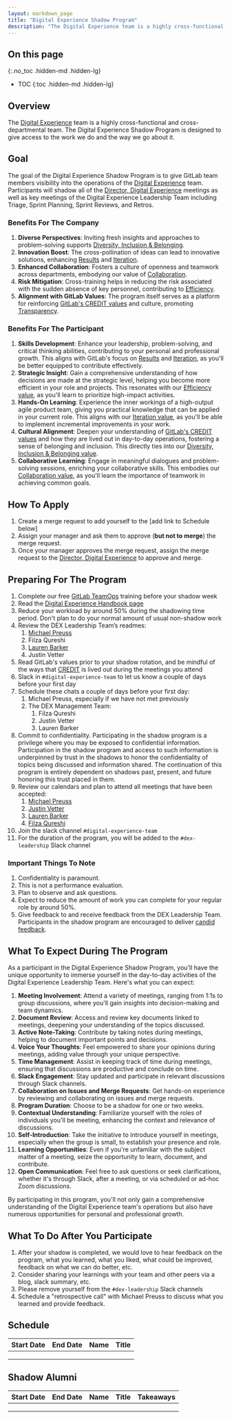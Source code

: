 ```yaml
---
layout: markdown_page
title: "Digital Experience Shadow Program"
description: "The Digital Experience team is a highly cross-functional and cross-departmental team. The Digital Experience Shadow Program is designed to give access to the work we do and the way we go about it."
---
```


## On this page
{:.no_toc .hidden-md .hidden-lg}

- TOC
{:toc .hidden-md .hidden-lg}

## Overview

The [Digital Experience](https://about.gitlab.com/handbook/marketing/digital-experience/) team is a highly cross-functional and cross-departmental team. The Digital Experience Shadow Program is designed to give access to the work we do and the way we go about it.

## Goal

The goal of the Digital Experience Shadow Program is to give GitLab team members visibility into the operations of the [Digital Experience](https://about.gitlab.com/handbook/marketing/digital-experience/) team. Participants will shadow all of the [Director, Digital Experience](https://handbook.gitlab.com/job-families/marketing/digital-experience/#director-digital-experience) meetings as well as key meetings of the Digital Experience Leadership Team including Triage, Sprint Planning, Sprint Reviews, and Retros.

### Benefits For The Company

1. **Diverse Perspectives**: Inviting fresh insights and approaches to problem-solving supports [Diversity, Inclusion & Belonging](https://handbook.gitlab.com/handbook/values/#diversity-inclusion).
1. **Innovation Boost**: The cross-pollination of ideas can lead to innovative solutions, enhancing [Results](https://handbook.gitlab.com/handbook/values/#results) and [Iteration](https://handbook.gitlab.com/handbook/values/#iteration).
1. **Enhanced Collaboration**: Fosters a culture of openness and teamwork across departments, embodying our value of [Collaboration](https://handbook.gitlab.com/handbook/values/#collaboration).
1. **Risk Mitigation**: Cross-training helps in reducing the risk associated with the sudden absence of key personnel, contributing to [Efficiency](https://handbook.gitlab.com/handbook/values/#efficiency).
1. **Alignment with GitLab Values**: The program itself serves as a platform for reinforcing [GitLab's CREDIT  values](https://handbook.gitlab.com/handbook/values) and culture, promoting [Transparency](https://handbook.gitlab.com/handbook/values/#transparency).

### Benefits For The Participant

1. **Skills Development**: Enhance your leadership, problem-solving, and critical thinking abilities, contributing to your personal and professional growth. This aligns with GitLab's focus on [Results](https://handbook.gitlab.com/handbook/values/#results) and [Iteration](https://handbook.gitlab.com/handbook/values/#iteration), as you'll be better equipped to contribute effectively.
1. **Strategic Insight**: Gain a comprehensive understanding of how decisions are made at the strategic level, helping you become more efficient in your role and projects. This resonates with our [Efficiency value](https://handbook.gitlab.com/handbook/values/#efficiency), as you'll learn to prioritize high-impact activities.
1. **Hands-On Learning**: Experience the inner workings of a high-output agile product team, giving you practical knowledge that can be applied in your current role. This aligns with our [Iteration value](https://handbook.gitlab.com/handbook/values/#iteration), as you'll be able to implement incremental improvements in your work.
1. **Cultural Alignment**: Deepen your understanding of [GitLab's CREDIT values](https://handbook.gitlab.com/handbook/values/) and how they are lived out in day-to-day operations, fostering a sense of belonging and inclusion. This directly ties into our [Diversity, Inclusion & Belonging value](https://handbook.gitlab.com/handbook/values/#diversity-inclusion).
1. **Collaborative Learning**: Engage in meaningful dialogues and problem-solving sessions, enriching your collaborative skills. This embodies our [Collaboration value](https://handbook.gitlab.com/handbook/values/#collaboration), as you'll learn the importance of teamwork in achieving common goals.

## How To Apply

1. Create a merge request to add yourself to the [add link to Schedule below]
2. Assign your manager and ask them to approve (**but not to merge**) the merge request.
3. Once your manager approves the merge request, assign the merge request to the [Director, Digital Experience](https://gitlab.com/mpreuss22) to approve and merge.

## Preparing For The Program

1. Complete our free [GitLab TeamOps](https://about.gitlab.com/teamops/) training before your shadow week
2. Read the [Digital Experience Handbook page](https://about.gitlab.com/handbook/marketing/digital-experience/)
3. Reduce your workload by around 50% during the shadowing time period. Don't plan to do your normal amount of usual non-shadow work
4. Review the DEX Leadership Team’s readmes:
    1. [Michael Preuss](https://about.gitlab.com/handbook/marketing/readmes/michael-preuss.html)
    2. Filza Qureshi
    3. [Lauren Barker](https://about.gitlab.com/handbook/marketing/readmes/lauren-barker.html)
    4. Justin Vetter
5. Read GitLab's values prior to your shadow rotation, and be mindful of the ways that [CREDIT](https://about.gitlab.com/handbook/values/#credit) is lived out during the meetings you attend
6. Slack in `#digital-experience-team` to let us know a couple of days before your first day
7. Schedule these chats a couple of days before your first day:
    1. Michael Preuss, especially if we have not met previously
    2. The DEX Management Team:
        1. Filza Qureshi
        2. Justin Vetter
        3. Lauren Barker
8. Commit to confidentiality. Participating in the shadow program is a privilege where you may be exposed to confidential information. Participation in the shadow program and access to such information is underpinned by trust in the shadows to honor the confidentiality of topics being discussed and information shared. The continuation of this program is entirely dependent on shadows past, present, and future honoring this trust placed in them.
9. Review our calendars and plan to attend all meetings that have been accepted:
    1. [Michael Preuss](https://calendar.google.com/calendar/u/0?cid=bXByZXVzc0BnaXRsYWIuY29t)
    2. [Justin Vetter](https://calendar.google.com/calendar/u/1?cid=anZldHRlckBnaXRsYWIuY29t)
    3. [Lauren Barker](https://calendar.google.com/calendar/u/0?cid=bGJhcmtlckBnaXRsYWIuY29t)
    4. [Filza Qureshi](https://calendar.google.com/calendar/u/0?cid=ZnF1cmVzaGlAZ2l0bGFiLmNvbQ)
10. Join the slack channel `#digital-experience-team`
11. For the duration of the program, you will be added to the `#dex-leadership` Slack channel

### Important Things To Note

1. Confidentiality is paramount.
1. This is not a performance evaluation.
1. Plan to observe and ask questions.
1. Expect to reduce the amount of work you can complete for your regular role by around 50%.
1. Give feedback to and receive feedback from the DEX Leadership Team. Participants in the shadow program are encouraged to deliver [candid feedback](https://about.gitlab.com/handbook/people-group/guidance-on-feedback/#guidelines-for-delivering-feedback).

## What To Expect During The Program

As a participant in the Digital Experience Shadow Program, you'll have the unique opportunity to immerse yourself in the day-to-day activities of the Digital Experience Leadership Team. Here's what you can expect:

1. **Meeting Involvement**: Attend a variety of meetings, ranging from 1:1s to group discussions, where you'll gain insights into decision-making and team dynamics.
1. **Document Review**: Access and review key documents linked to meetings, deepening your understanding of the topics discussed.
1. **Active Note-Taking**: Contribute by taking notes during meetings, helping to document important points and decisions.
1. **Voice Your Thoughts**: Feel empowered to share your opinions during meetings, adding value through your unique perspective.
1. **Time Management**: Assist in keeping track of time during meetings, ensuring that discussions are productive and conclude on time.
1. **Slack Engagement**: Stay updated and participate in relevant discussions through Slack channels.
1. **Collaboration on Issues and Merge Requests**: Get hands-on experience by reviewing and collaborating on  issues and merge requests.
1. **Program Duration**: Choose to be a shadow for one  or two weeks.
1. **Contextual Understanding**: Familiarize yourself with the roles of individuals you'll be meeting, enhancing the context and relevance of discussions.
1. **Self-Introduction**: Take the initiative to introduce yourself in meetings, especially when the group is small, to establish your presence and role.
1. **Learning Opportunities**: Even if you're unfamiliar with the subject matter of a meeting, seize the opportunity to learn, document, and contribute.
1. **Open Communication**: Feel free to ask questions or seek clarifications, whether it's through Slack, after a meeting, or via scheduled or ad-hoc Zoom discussions.

By participating in this program, you'll not only gain a comprehensive understanding of the Digital Experience team's operations but also have numerous opportunities for personal and professional growth.

## What To Do After You Participate

1. After your shadow is completed, we would love to hear feedback on the program, what you learned, what you liked, what could be improved, feedback on what we can do better, etc.
2. Consider sharing your learnings with your team and other peers via a blog, slack summary, etc.
3. Please remove yourself from the `#dex-leadership` Slack channels
4. Schedule a "retrospective call" with Michael Preuss to discuss what you learned and provide feedback.

## Schedule
| Start Date | End Date | Name | Title |
|------------|----------|------|-------|
|            |          |      |       |
|            |          |      |       |
|            |          |      |       |

## Shadow Alumni
| Start Date | End Date | Name | Title | Takeaways |
|------------|----------|------|-------|-----------|
|            |          |      |       |           |
|            |          |      |       |           |
|            |          |      |       |           |
